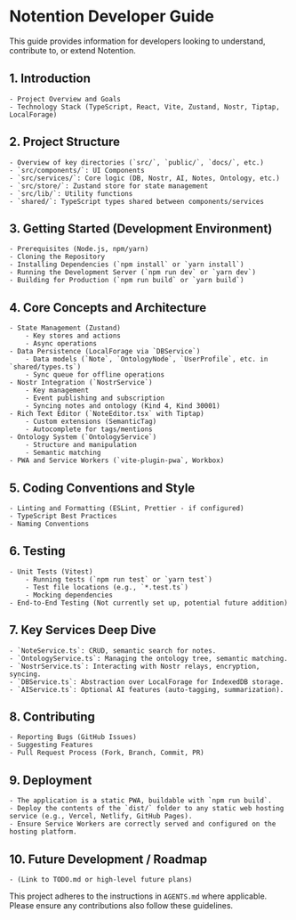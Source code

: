 # Notention Developer Guide

This guide provides information for developers looking to understand, contribute to, or extend Notention.

## 1. Introduction
    - Project Overview and Goals
    - Technology Stack (TypeScript, React, Vite, Zustand, Nostr, Tiptap, LocalForage)

## 2. Project Structure
    - Overview of key directories (`src/`, `public/`, `docs/`, etc.)
    - `src/components/`: UI Components
    - `src/services/`: Core logic (DB, Nostr, AI, Notes, Ontology, etc.)
    - `src/store/`: Zustand store for state management
    - `src/lib/`: Utility functions
    - `shared/`: TypeScript types shared between components/services

## 3. Getting Started (Development Environment)
    - Prerequisites (Node.js, npm/yarn)
    - Cloning the Repository
    - Installing Dependencies (`npm install` or `yarn install`)
    - Running the Development Server (`npm run dev` or `yarn dev`)
    - Building for Production (`npm run build` or `yarn build`)

## 4. Core Concepts and Architecture
    - State Management (Zustand)
        - Key stores and actions
        - Async operations
    - Data Persistence (LocalForage via `DBService`)
        - Data models (`Note`, `OntologyNode`, `UserProfile`, etc. in `shared/types.ts`)
        - Sync queue for offline operations
    - Nostr Integration (`NostrService`)
        - Key management
        - Event publishing and subscription
        - Syncing notes and ontology (Kind 4, Kind 30001)
    - Rich Text Editor (`NoteEditor.tsx` with Tiptap)
        - Custom extensions (SemanticTag)
        - Autocomplete for tags/mentions
    - Ontology System (`OntologyService`)
        - Structure and manipulation
        - Semantic matching
    - PWA and Service Workers (`vite-plugin-pwa`, Workbox)

## 5. Coding Conventions and Style
    - Linting and Formatting (ESLint, Prettier - if configured)
    - TypeScript Best Practices
    - Naming Conventions

## 6. Testing
    - Unit Tests (Vitest)
        - Running tests (`npm run test` or `yarn test`)
        - Test file locations (e.g., `*.test.ts`)
        - Mocking dependencies
    - End-to-End Testing (Not currently set up, potential future addition)

## 7. Key Services Deep Dive
    - `NoteService.ts`: CRUD, semantic search for notes.
    - `OntologyService.ts`: Managing the ontology tree, semantic matching.
    - `NostrService.ts`: Interacting with Nostr relays, encryption, syncing.
    - `DBService.ts`: Abstraction over LocalForage for IndexedDB storage.
    - `AIService.ts`: Optional AI features (auto-tagging, summarization).

## 8. Contributing
    - Reporting Bugs (GitHub Issues)
    - Suggesting Features
    - Pull Request Process (Fork, Branch, Commit, PR)

## 9. Deployment
    - The application is a static PWA, buildable with `npm run build`.
    - Deploy the contents of the `dist/` folder to any static web hosting service (e.g., Vercel, Netlify, GitHub Pages).
    - Ensure Service Workers are correctly served and configured on the hosting platform.

## 10. Future Development / Roadmap
    - (Link to TODO.md or high-level future plans)

This project adheres to the instructions in `AGENTS.md` where applicable.
Please ensure any contributions also follow these guidelines.
